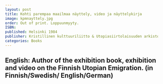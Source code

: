 ```yaml
---
layout: post
title: Kohti parempaa maailmaa näyttely, video ja näyttelykirja
image: kpmnayttely.jpg
order: Out of print. Loppuunmyyty.
ISBN: 
published: Helsinki 1984
publisher: Kristillinen kulttuuriliitto & Utopiasiirtolaisuuden arkisto & Sosiomedia Oy 
categories: Books
---
```

English: Author of the exhibition book, exhibition and video on the Finnish Utopian Emigration. (in Finnish/Swedish/ English/German)
---
